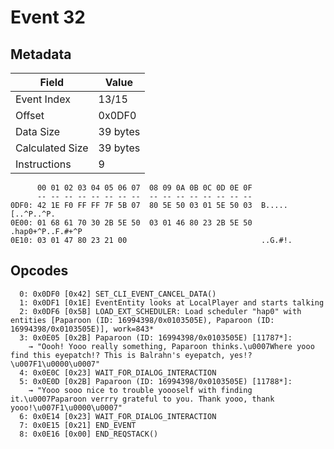 # Event 32

## Metadata

| Field           | Value    |
|-----------------|----------|
| Event Index     | 13/15    |
| Offset          | 0x0DF0   |
| Data Size       | 39 bytes |
| Calculated Size | 39 bytes |
| Instructions    | 9        |

```
      00 01 02 03 04 05 06 07  08 09 0A 0B 0C 0D 0E 0F
      -- -- -- -- -- -- -- --  -- -- -- -- -- -- -- --
0DF0: 42 1E F0 FF FF 7F 5B 07  80 5E 50 03 01 5E 50 03  B.....[..^P..^P.
0E00: 01 68 61 70 30 2B 5E 50  03 01 46 80 23 2B 5E 50  .hap0+^P..F.#+^P
0E10: 03 01 47 80 23 21 00                              ..G.#!.         
```

## Opcodes

```
  0: 0x0DF0 [0x42] SET_CLI_EVENT_CANCEL_DATA()
  1: 0x0DF1 [0x1E] EventEntity looks at LocalPlayer and starts talking
  2: 0x0DF6 [0x5B] LOAD_EXT_SCHEDULER: Load scheduler "hap0" with entities [Paparoon (ID: 16994398/0x0103505E), Paparoon (ID: 16994398/0x0103505E)], work=843*
  3: 0x0E05 [0x2B] Paparoon (ID: 16994398/0x0103505E) [11787*]:
    → "Oooh! Yooo really something, Paparoon thinks.\u0007Where yooo find this eyepatch!? This is Balrahn's eyepatch, yes!?\u007F1\u0000\u0007"
  4: 0x0E0C [0x23] WAIT_FOR_DIALOG_INTERACTION
  5: 0x0E0D [0x2B] Paparoon (ID: 16994398/0x0103505E) [11788*]:
    → "Yooo sooo nice to trouble yoooself with finding it.\u0007Paparoon verrry grateful to you. Thank yooo, thank yooo!\u007F1\u0000\u0007"
  6: 0x0E14 [0x23] WAIT_FOR_DIALOG_INTERACTION
  7: 0x0E15 [0x21] END_EVENT
  8: 0x0E16 [0x00] END_REQSTACK()
```
